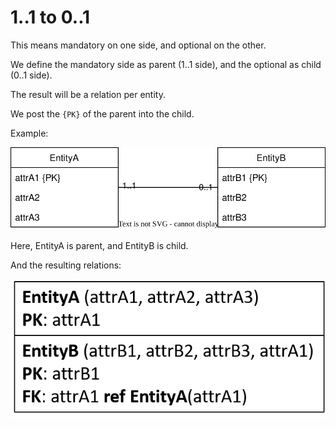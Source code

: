 ﻿# 1..1 to 0..1

This means mandatory on one side, and optional on the other.

We define the mandatory side as parent (1..1 side), and the optional as child (0..1 side).

The result will be a relation per entity.

We post the `{PK}` of the parent into the child.

Example:

![](MandatoryOptional1to1.svg)

Here, EntityA is parent, and EntityB is child.

And the resulting relations:

![](MandatoryOptional1to1Relations.png)